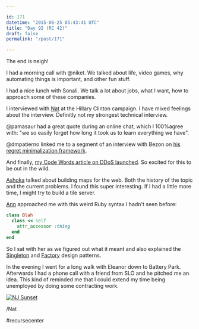 ```yaml
---

id: 171
datetime: "2015-06-25 05:43:41 UTC"
title: "Day 92 (RC 42)"
draft: false
permalink: "/post/171"

---
```


The end is neigh! 

I had a morning call with @niket. We talked about life, video games, why automating things is important, and other fun stuff.

I had a nice lunch with Sonali. We talk a lot about jobs, what I want, how to approach some of these companies.

I interviewed with [Nat](http://www.natthew.org/) at the Hillary Clinton campaign. I have mixed feelings about the interview. Definitly not my strongest technical interview.

@pamasaur had a great quote during an online chat, which I 100%agree with: "we so easily forget how long it took us to learn everything we have". 

@dmpatierno linked me to a segment of an interview with Bezon on [his regret minimalization framework](https://youtu.be/jwG_qR6XmDQ).

And finally, [my Code Words article on DDoS launched](https://codewords.recurse.com/issues/three/ddos-and-you). So excited for this to be out in the wild.

[Ashoka](https://twitter.com/ashokafinley) talked about building maps for the web. Both the history of the topic and the current problems. I found this super interesting. If I had a little more time, I might try to build a tile server.

[Ann](https://twitter.com/anyharder) approached me with this weird Ruby syntax I hadn't seen before:

```ruby
class Blah
  class << self
    attr_accessor :thing
  end
end
```

So I sat with her as we figured out what it meant and also explained the [Singleton](https://en.wikipedia.org/wiki/Singleton_pattern) and [Factory](https://en.wikipedia.org/wiki/Factory_method_pattern) design patterns. 

In the evening I went for a long walk with Eleanor down to Battery Park. Afterwards I had a phone call with a friend from SLO and he pitched me an idea. This kind of reminded me that I could extend my time being unemployed by doing some contracting work.

<a href="https://www.flickr.com/photos/icco/19137985455" title="NJ Sunset by Nat Welch, on Flickr"><img src="https://c1.staticflickr.com/1/549/19137985455_1facefccfd_b.jpg" alt="NJ Sunset"></a>

/Nat

#recursecenter

